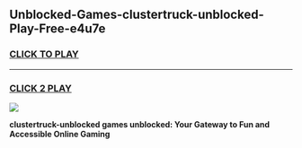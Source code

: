 
## Unblocked-Games-clustertruck-unblocked-Play-Free-e4u7e
<h3>
<a href="https://premium76.site?title=clustertruck-unblocked&ref=17A">CLICK TO PLAY</a></h3>
<hr>

<h3>
<a href="https://premium76.site?title=clustertruck-unblocked&ref=17A">CLICK 2 PLAY</a>
  
</h3>

<a href="https://premium76.site?title=clustertruck-unblocked&ref=17A"><img src="https://clearcache.store/games.png"></a>


**clustertruck-unblocked games unblocked: Your Gateway to Fun and Accessible Online Gaming**
